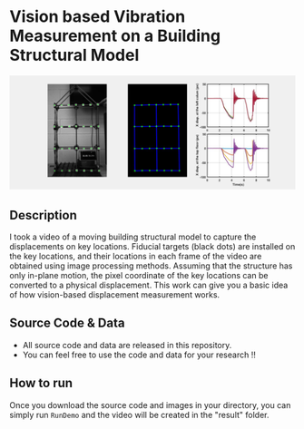 # Vision based Vibration Measurement on a Building Structural Model

![](post/layout.jpg)

## Description
I took a video of a moving building structural model to capture the displacements on key locations. Fiducial targets (black dots) are installed on the key locations, and their locations in each frame of the video are obtained using image processing methods. Assuming that the structure has only in-plane motion, the pixel coordinate of the key locations can be converted to a physical displacement. This work can give you a basic idea of how vision-based displacement measurement works. 

## Source Code & Data
* All source code and data are released in this repository. 
* You can feel free to use the code and data for your research !!

## How to run
Once you download the source code and images in your directory, you can simply run `RunDemo` and the video will be created in the "result" folder. 

